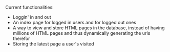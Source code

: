 Current functionalities:

- Loggin' in and out
- An index page for logged in users and for logged out ones
- A way to view and store HTML pages in the database, instead of having millions of HTML pages and thus dynamically generating the urls therefor
- Storing the latest page a user's visited
